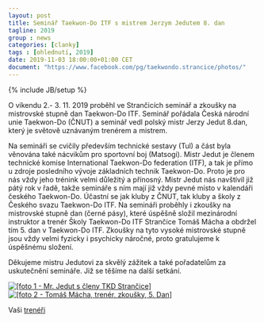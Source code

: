 ```yaml
---
layout: post
title: Seminář Taekwon-Do ITF s mistrem Jerzym Jedutem 8. dan
tagline: 2019
group : news
categories: [clanky]
tags : [ohlednutí, 2019]
date: 2019-11-03 18:00:00+01:00 CET
document: "https://www.facebook.com/pg/taekwondo.strancice/photos/"
---
```

{% include JB/setup %}

O víkendu 2.- 3. 11. 2019 proběhl ve Strančicích seminář a zkoušky na mistrovské stupně dan Taekwon-Do ITF.
Seminář pořádala Česká národní unie Taekwon-Do (ČNUT) a seminář vedl polský mistr Jerzy Jedut 8.dan, který je světově uznávaným trenérem a mistrem.

Na semináři se cvičily především technické sestavy (Tul) a část byla věnována také nácvikům pro sportovní boj (Matsogi).
Mistr Jedut je členem technické komise International Taekwon-Do federation (ITF), 
a tak je přímo u zdroje posledního vývoje základních technik Taekwon-Do. Proto je pro nás vždy jeho trénink velmi důležitý a přínosný.
Mistr Jedut nás navštívil již pátý rok v řadě, takže semináře s ním mají již vždy pevné místo v kalendáři českého Taekwon-Do.
Účastní se jak kluby z ČNUT, tak kluby a školy z Českého svazu Taekwon-Do ITF.
Na semináři proběhly i zkoušky na mistrovské stupně dan (černé pásy), které úspěšně složil mezinárodní instruktor a trenér Školy Taekwon-Do ITF Strančice Tomáš Mácha a obdržel tím 5. dan v Taekwon-Do ITF. Zkoušky na tyto vysoké mistrovské stupně jsou vždy velmi fyzicky i psychicky náročné, proto gratulujeme k úspěšnému složení.

Děkujeme mistru Jedutovi za skvělý zážitek a také pořadatelům za uskutečnění semináře.
Již se těšíme na další setkání.

<a href="{{ page.document }}" title="foto 1 - Mr. Jedut s členy TKD Strančice">
  <img src="/files/img/20191105-jedut-1.png" alt="[foto 1 - Mr. Jedut s členy TKD Strančice]">
</a>
<a href="{{ page.document }}" title="foto 2 - 11.5.19_Rózka Pačesová - nejúspěšnější žákyně MČR 2019">
  <img src="/files/img/20191105-jedut-2.png" alt="[foto 2 - Tomáš Mácha, trenér, zkoušky, 5. Dan]">
</a>

Vaši [trenéři][1]

[1]: http://taekwondo-strancice.cz/treneri/


